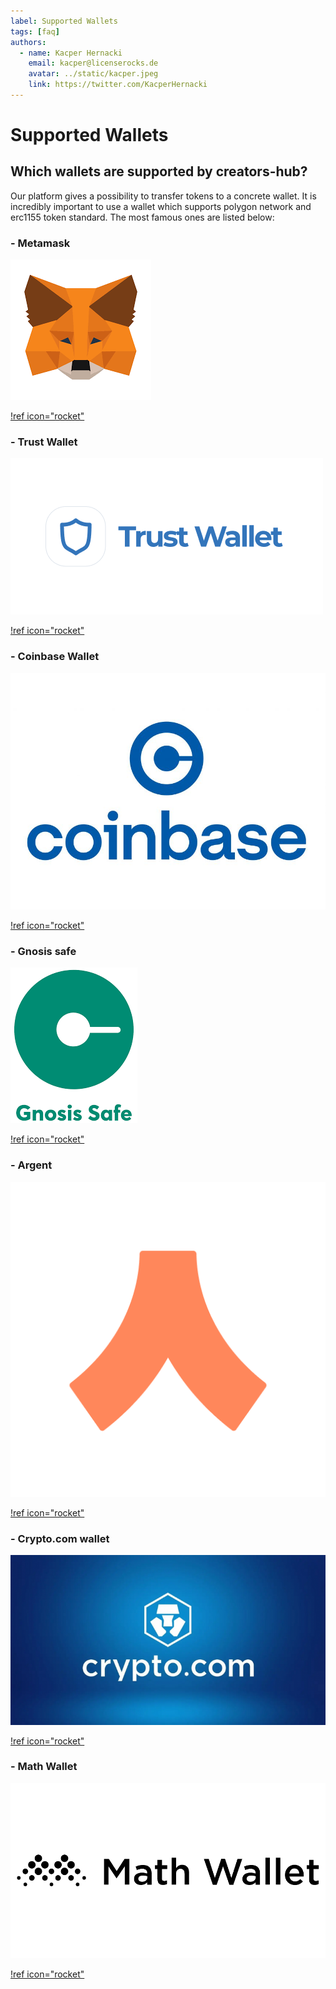 ```yaml
---
label: Supported Wallets
tags: [faq]
authors:
  - name: Kacper Hernacki
    email: kacper@licenserocks.de
    avatar: ../static/kacper.jpeg
    link: https://twitter.com/KacperHernacki
---
```


# Supported Wallets

## Which wallets are supported by creators-hub?

Our platform gives a possibility to transfer tokens to a concrete wallet. It is incredibly important to use a wallet which supports polygon network and erc1155 token standard. The most famous ones are listed below:

### - Metamask

![](/static/metamask.png)

[!ref icon="rocket"](https://metamask.io)

### - Trust Wallet

![](/static/trust-wallet.png)

[!ref icon="rocket"](https://trustwallet.com/)

### - Coinbase Wallet

![](/static/coinbase.jpg)

[!ref icon="rocket"](https://www.coinbase.com/wallet)

### - Gnosis safe

![](/static/gnosis.png)

[!ref icon="rocket"](https://gnosis-safe.io/)

### - Argent

![](/static/argent.png)

[!ref icon="rocket"](https://www.argent.xyz/)

### - Crypto.com wallet

![](/static/crypto-com.png)

[!ref icon="rocket"](https://crypto.com/)

### - Math Wallet

![](/static/math.png)

[!ref icon="rocket"](https://mathwallet.org)
